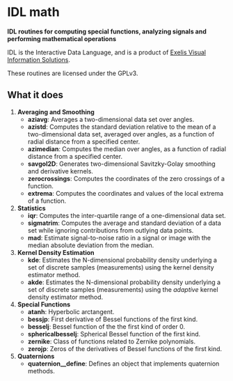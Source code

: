 # IDL math

**IDL routines for computing special functions, analyzing
signals and performing mathematical operations**

IDL is the Interactive Data Language, and is a product of
[Exelis Visual Information Solutions](http://www.exelisvis.com).

These routines are licensed under the GPLv3.

## What it does

1. **Averaging and Smoothing**
    * **aziavg**: Averages a two-dimensional data set over angles.
    * **azistd**: Computes the standard deviation relative to the mean of
a two-dimensional data set, averaged over angles, as a function of
radial distance from a specified center.
    * **azimedian**: Computes the median over angles, as a function of
radial distance from a specified center.
    * **savgol2D**: Generates two-dimensional Savitzky-Golay smoothing
and derivative kernels.
    * **zerocrossings**: Computes the coordinates of the zero crossings
of a function.
    * **extrema**: Computes the coordinates and values of the local
extrema of a function.
2. **Statistics**
    * **iqr**: Computes the inter-quartile range of a one-dimensional data set.
    * **sigmatrim**: Computes the average and standard deviation of a data
set while ignoring contributions from outlying data points.
    * **mad**: Estimate signal-to-noise ratio in a signal or image with
the median absolute deviation from the median.
3. **Kernel Density Estimation**
    * **kde**: Estimates the N-dimensional probability density underlying a set of
discrete samples (measurements) using the kernel density estimator method.
    * **akde**: Estimates the N-dimensional probability density underlying a set of
discrete samples (measurements) using the _adaptive_ kernel density estimator method.
4. **Special Functions**
    * **atanh**: Hyperbolic arctangent.
    * **bessjp**: First derivative of Bessel functions of the first kind.
    * **besselj**: Bessel function of the the first kind of order 0.
    * **sphericalbesselj**: Spherical Bessel function of the first kind.
    * **zernike**: Class of functions related to Zernike polynomials.
	* **zerojp**: Zeros of the derivatives of Bessel functions of the
      first kind.
5. **Quaternions**
    * **quaternion__define**: Defines an object that implements quaternion methods.

